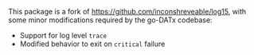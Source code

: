 This package is a fork of https://github.com/inconshreveable/log15, with some
minor modifications required by the go-DATx codebase:

 * Support for log level `trace`
 * Modified behavior to exit on `critical` failure
